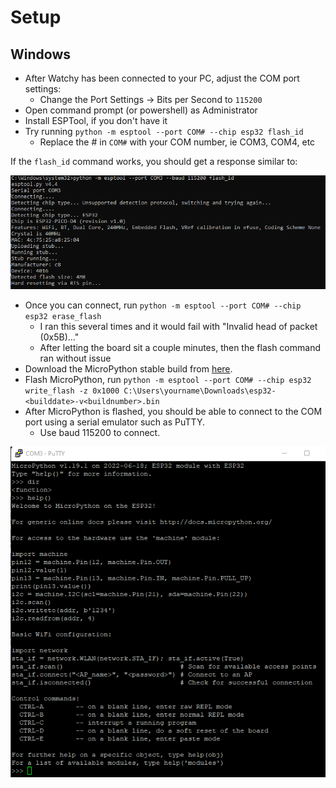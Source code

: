 # Setup

## Windows

- After Watchy has been connected to your PC, adjust the COM port settings:
  - Change the Port Settings -> Bits per Second to `115200`
- Open command prompt (or powershell) as Administrator
- Install ESPTool, if you don't have it
- Try running `python -m esptool --port COM# --chip esp32 flash_id`
  - Replace the # in `COM#` with your COM number, ie COM3, COM4, etc

If the `flash_id` command works, you should get a response similar to:

![](https://github.com/watchy-community/wiki/raw/main/docs/_media/esptool_windows_flashid.png)

- Once you can connect, run `python -m esptool --port COM# --chip esp32 erase_flash`
  - I ran this several times and it would fail with "Invalid head of packet (0x5B)..."
  - After letting the board sit a couple minutes, then the flash command ran without issue
- Download the MicroPython stable build from [here](https://micropython.org/download/esp32/).
- Flash MicroPython, run `python -m esptool --port COM# --chip esp32 write_flash -z 0x1000 C:\Users\yourname\Downloads\esp32-<builddate>-v<buildnumber>.bin`
- After MicroPython is flashed, you should be able to connect to the COM port using a serial emulator such as PuTTY.
  - Use baud 115200 to connect.

![](https://github.com/watchy-community/wiki/raw/main/docs/_media/esp32_windows_putty.png)
